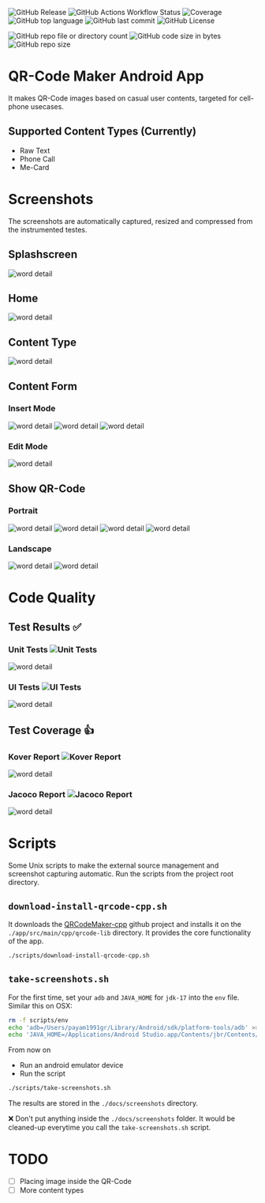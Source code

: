 ![GitHub Release](https://img.shields.io/github/v/release/PayamGerackoohi/QRCodeMaker?style=plastic)
![GitHub Actions Workflow Status](https://img.shields.io/github/actions/workflow/status/PayamGerackoohi/QRCodeMaker/main-cicd.yml?style=plastic)
![Coverage](https://img.shields.io/badge/coverage-100%25-brightgreen?style=plastic)
![GitHub top language](https://img.shields.io/github/languages/top/PayamGerackoohi/QRCodeMaker?style=plastic)
![GitHub last commit](https://img.shields.io/github/last-commit/PayamGerackoohi/QRCodeMaker?style=plastic)
![GitHub License](https://img.shields.io/github/license/PayamGerackoohi/QRCodeMaker?style=plastic)

![GitHub repo file or directory count](https://img.shields.io/github/directory-file-count/PayamGerackoohi/QRCodeMaker?style=plastic)
![GitHub code size in bytes](https://img.shields.io/github/languages/code-size/PayamGerackoohi/QRCodeMaker?style=plastic)
![GitHub repo size](https://img.shields.io/github/repo-size/PayamGerackoohi/QRCodeMaker?style=plastic)

# QR-Code Maker Android App
It makes QR-Code images based on casual user contents, targeted for cell-phone usecases.

## Supported Content Types (Currently)
- Raw Text
- Phone Call
- Me-Card

# Screenshots
The screenshots are automatically captured, resized and compressed from the instrumented testes.

## Splashscreen
![word detail](docs/screenshots/Splashscreen.webp)

## Home
![word detail](docs/screenshots/Home.webp)

## Content Type
![word detail](docs/screenshots/ContentType.webp)

## Content Form
### Insert Mode
![word detail](docs/screenshots/ContentForm_InsertMode_Text.webp)
![word detail](docs/screenshots/ContentForm_InsertMode_PhoneCall.webp)
![word detail](docs/screenshots/ContentForm_InsertMode_MeCard.webp)

### Edit Mode
![word detail](docs/screenshots/ContentForm_EditMode.webp)

## Show QR-Code
### Portrait
![word detail](docs/screenshots/ShowQrCode_Portrait.webp)
![word detail](docs/screenshots/ShowQrCode_Portrait_Fullscreen.webp)
![word detail](docs/screenshots/ShowQrCode_Toolbox.webp)
![word detail](docs/screenshots/ShowQrCode_Toolbox_RemoveContent.webp)

### Landscape
![word detail](docs/screenshots/ShowQrCode_Landscape.webp)
![word detail](docs/screenshots/ShowQrCode_Landscape_Fullscreen.webp)

# Code Quality
## Test Results ✅
### Unit Tests ![Unit Tests](https://img.shields.io/badge/passed-100%25-brightgreen?style=plastic)
![word detail](docs/test-results/unit_tests.webp)
### UI Tests ![UI Tests](https://img.shields.io/badge/passed-100%25-brightgreen?style=plastic)
![word detail](docs/test-results/ui_tests.webp)

## Test Coverage 👍
### Kover Report ![Kover Report](https://img.shields.io/badge/coverage-100%25-brightgreen?style=plastic)
![word detail](docs/test-results/kover.webp)
### Jacoco Report ![Jacoco Report](https://img.shields.io/badge/coverage-98%25-green?style=plastic)
![word detail](docs/test-results/jacoco.webp)

# Scripts
Some Unix scripts to make the external source management and screenshot capturing automatic.
Run the scripts from the project root directory.

## `download-install-qrcode-cpp.sh`
It downloads the [QRCodeMaker-cpp](https://github.com/PayamGerackoohi/QRCodeMaker-cpp/) github project and installs it on the `./app/src/main/cpp/qrcode-lib` directory. It provides the core functionality of the app.

```sh
./scripts/download-install-qrcode-cpp.sh
```

## `take-screenshots.sh`
<!-- - Edit `adb` and `JAVA_HOME` in the script to the  -->
For the first time, set your `adb` and `JAVA_HOME` for `jdk-17` into the `env` file. Similar this on OSX:
```sh
rm -f scripts/env
echo 'adb=/Users/payam1991gr/Library/Android/sdk/platform-tools/adb' >> scripts/env
echo 'JAVA_HOME=/Applications/Android Studio.app/Contents/jbr/Contents/Home' >> scripts/env
```

From now on
- Run an android emulator device 
- Run the script
```sh
./scripts/take-screenshots.sh
```
The results are stored in the `./docs/screenshots` directory.

❌ Don't put anything inside the `./docs/screenshots` folder. It would be cleaned-up everytime you call the `take-screenshots.sh` script.

# TODO
- [ ] Placing image inside the QR-Code
- [ ] More content types
